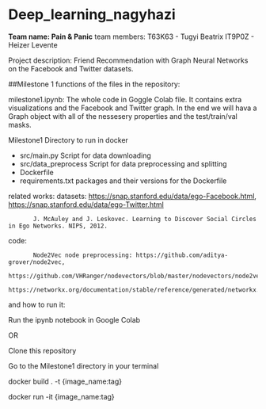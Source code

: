 # Deep_learning_nagyhazi

**Team name: Pain & Panic**
team members: T63K63 - Tugyi Beatrix
              IT9P0Z - Heizer Levente

Project description: Friend Recommendation with Graph Neural Networks on the Facebook and Twitter datasets.

##Milestone 1
functions of the files in the repository:

milestone1.ipynb: The whole code in Goggle Colab file. It contains extra visualizations and the Facebook and Twitter graph.
In the end we will hava a Graph object with all of the nessesery properties and the test/train/val masks.

Milestone1        Directory to run in docker

  - src/main.py   Script for data downloading
  - src/data_preprocess  Script for data preprocessing and splitting
  - Dockerfile    
  - requirements.txt packages and their versions for the Dockerfile

related works: 
datasets:  https://snap.stanford.edu/data/ego-Facebook.html, https://snap.stanford.edu/data/ego-Twitter.html

           J. McAuley and J. Leskovec. Learning to Discover Social Circles in Ego Networks. NIPS, 2012.
           
code:

           Node2Vec node preprocessing: https://github.com/aditya-grover/node2vec,         
           https://github.com/VHRanger/nodevectors/blob/master/nodevectors/node2vec.py
           https://networkx.org/documentation/stable/reference/generated/networkx.drawing.nx_pylab.draw_networkx.html

and how to run it:

Run the ipynb notebook in Google Colab

OR

Clone this repository

Go to the Milestone1 directory in your terminal

  docker build . -t {image_name:tag}
  
docker run -it {image_name:tag}


  
  
